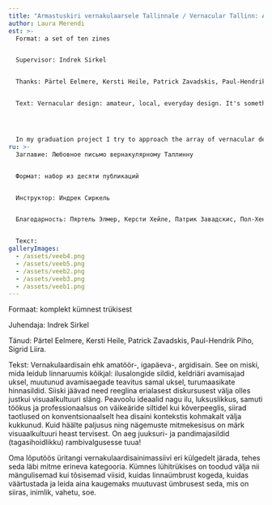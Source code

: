 ```yaml
---
title: "Armastuskiri vernakulaarsele Tallinnale / Vernacular Tallinn: A Love Letter"
author: Laura Merendi
est: >-
  Format: a set of ten zines


  Supervisor: Indrek Sirkel


  Thanks: Pärtel Eelmere, Kersti Heile, Patrick Zavadskis, Paul-Hendrik Piho, Sigrid Liira.


  Text: Vernacular design: amateur, local, everyday design. It's something that you can find everywhere you look in the city: beauty salon signs, shop opening hours on the door, note of changed opening times on the same door, price tags for market strawberries. However, that all is usually excluded from professional discourse and treated like a slang of visual culture. Mainstream ideals such as beauty, luxury, diligence and professionalism on the signage of small businesses seem distorted since sincere ambitions often end up being a bit awkward according to the rules of conventionally understood good design. However, the multiplicity of voices and the diversity of visions are a sign of good health of the visual culture as a whole. It's time to bring hairdresser and pawnshop signs to the (modest) spotlight!




  In my graduation project I try to approach the array of vernacular design in different ways, doing so in several different categories. The ten zines show in both playful and more serious ways on how to experience an urban environment, how to value and find sincerity, humanity, immediacy warmth in these increasingly distant surroundings.
ru: >-
  Заглавие: Любовное письмо вернакулярному Таллинну


  Формат: набор из десяти публикаций


  Инструктор: Индрек Сиркель


  Благодарность: Пяртель Элмер, Керсти Хейле, Патрик Завадскис, Пол-Хендрик Пихо, Сигрид Лийра


  Текст:
galleryImages:
  - /assets/veeb4.png
  - /assets/veeb5.png
  - /assets/veeb2.png
  - /assets/veeb3.png
  - /assets/veeb1.png
---
```

Formaat: komplekt kümnest trükisest

Juhendaja: Indrek Sirkel

Tänud: Pärtel Eelmere, Kersti Heile, Patrick Zavadskis, Paul-Hendrik Piho, Sigrid Liira.

Tekst: Vernakulaardisain ehk amatöör-, igapäeva-, argidisain. See on miski, mida leidub linnaruumis kõikjal: ilusalongide sildid, keldriäri avamisajad uksel, muutunud avamisaegade teavitus samal uksel, turumaasikate hinnasildid. Siiski jäävad need reeglina erialasest diskursusest välja olles justkui visuaalkultuuri släng. Peavoolu ideaalid nagu ilu, luksuslikkus, samuti töökus ja professionaalsus on väikeäride siltidel kui kõverpeeglis, siirad taotlused on konventsionaalselt hea disaini kontekstis kohmakalt välja kukkunud. Kuid häälte paljusus ning nägemuste mitmekesisus on märk visuaalkultuuri heast tervisest. On aeg juuksuri- ja pandimajasildid (tagasihoidlikku) rambivalgusesse tuua!



Oma lõputöös üritangi vernakulaardisainimassiivi eri külgedelt järada, tehes seda läbi mitme erineva kategooria. Kümnes lühitrükises on toodud välja nii mängulisemad kui tõsisemad viisid, kuidas linnaümbrust kogeda, kuidas väärtustada ja leida aina kaugemaks muutuvast ümbrusest seda, mis on siiras, inimlik, vahetu, soe.